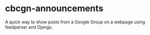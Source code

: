 # cbcgn-announcements
A quick way to show posts from a Google Group on a webpage using feedparser and Django.

